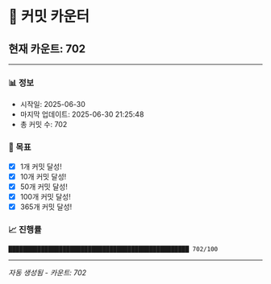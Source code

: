 # 🔢 커밋 카운터

## 현재 카운트: 702

---

### 📊 정보
- 시작일: 2025-06-30
- 마지막 업데이트: 2025-06-30 21:25:48
- 총 커밋 수: 702

### 🎯 목표
- [x] 1개 커밋 달성!
- [x] 10개 커밋 달성!
- [x] 50개 커밋 달성!
- [x] 100개 커밋 달성!
- [x] 365개 커밋 달성!

### 📈 진행률
```
██████████████████████████████████████████████████ 702/100
```

---
*자동 생성됨 - 카운트: 702*
